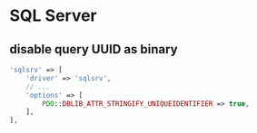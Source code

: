 # SQL Server

## disable query UUID as binary

```php
'sqlsrv' => [
    'driver' => 'sqlsrv',
    // ...
    'options' => [
        PDO::DBLIB_ATTR_STRINGIFY_UNIQUEIDENTIFIER => true,
    ],
],
```
